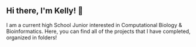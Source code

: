 ## Hi there, I'm Kelly! 👋

I am a current high School Junior interested in Computational Biology & Bioinformatics. Here, you can find all of the projects that I have completed, organized in folders!

<!--
**tulipblossoms/tulipblossoms** is a ✨ _special_ ✨ repository because its `README.md` (this file) appears on your GitHub profile.

Here are some ideas to get you started:

- 🔭 I’m currently working on ...
- 🌱 I’m currently learning ...
- 👯 I’m looking to collaborate on ...
- 🤔 I’m looking for help with ...
- 💬 Ask me about ...
- 📫 How to reach me: ...
- 😄 Pronouns: ...
- ⚡ Fun fact: ...
-->
